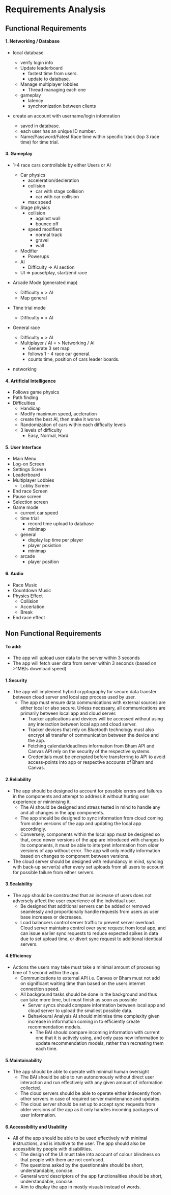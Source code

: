 # Requirements Analysis

## Functional Requirements

#### 1. Networking / Database
- local database
    - verify login info
    - Update leaderboard
        - fastest time from users.
        - update to database.  
    - Manage multiplayer lobbies
        - Thread managing each one
    - gameplay
        - latency
        - synchronization between clients

- create an account with username/login infomration
    - saved in database.
    - each user has an unique ID number.
    - Name/Password/Fatest Race time within specific track (top 3 race time) for time trial. 



#### 3. Gameplay

- 1-4 race cars controllable by either Users or AI
    - Car physics
        - acceleration/decleration
        - collision
            - car with stage collision
            - car with car collision
        - max speed
    - Stage physics
        - collision
            - against wall
            - bounce off
        - speed modifiers
            - normal track
            - gravel
            - wall
    - Modifier
        - Powerups
    - AI 
        - Difficulty
        => AI section
    - UI => pause/play, start/end race
    
- Arcade Mode (generated map)
    - Difficulty = > AI
    - Map general 

- Time trial mode
    - Difficulty = > AI


- General race
    - Difficulty = > AI
    - Multiplayer / AI = > Networking / AI
        - Generate 3 set map
        - follows 1 - 4 race car general.
        - counts time, position of cars leader boards.
- networking

#### 4. Artificial Intelligence
- Follows game physics
- Path finding
- Difficulties
    - Handicap 
    - Modify maximum speed, accleration
    - create the best AI, then make it worse
    - Randomization of cars within each difficulty levels
    - 3 levels of difficulty
        - Easy, Normal, Hard

#### 5. User Interface
- Main Menu
- Log-on Screen
- Settings Screen
- Leaderboard
- Multiplayer Lobbies
    - Lobby Screen
- End race Screen
- Pause screen
- Selection screen
- Game mode
    - current car speed
    - time trial
        - record time upload to database
        - minimap
    - general
        - display lap time per player
        - player posistion
        - minimap
    - arcade
        - player position


#### 6. Audio
- Race Music
- Countdown Music
- Physics Effect
    - Collision
    - Accerlation
    - Break
- End race effect






## Non Functional Requirements

#### To add:
- The app will upload user data to the server within 3 seconds
- The app will fetch user data from server within 3 seconds (based on >1MB/s download speed)

#### 1.Security
- The app will implement hybrid cryptography for secure data transfer between cloud server and local app process used by user.
    - The app must ensure data communications with external sources are either local or also secure. Unless necessary, all communications are primarily between local app and cloud server.
        - Tracker applications and devices will be accessed without using any interaction between local app and cloud server.
        - Tracker devices that rely on Bluetooth technology must also encrypt all transfer of communication between the device and the app.
        - Fetching calendar/deadlines information from Bham API and Canvas API rely on the security of the respective systems.
        - Credentials must be encrypted before transferring to API to avoid access-points into app or respective accounts of Bham and Canvas.

#### 2.Reliability
- The app should be designed to account for possible errors and failures in the components and attempt to address it without hurting user experience or minimising it.
    - The AI should be designed and stress tested in mind to handle any and all changes in the app components.
    - The app should be designed to sync information from cloud coming from older versions of the app and updating the local app accordingly.
    - Conversely, components within the local app must be designed so that, once newer versions of the app are introduced with changes to its components, it must be able to interpret information from older versions of app without error. The app will only modify information based on changes to component between versions.
- The cloud server should be designed with redundancy in mind, syncing with back-up server(s) after every set uploads from all users to account for possible failure from either servers.

#### 3.Scalability
- The app should be constructed that an increase of users does not adversely affect the user experience of the individual user.
    - Be designed that additional servers can be added or removed seamlessly and proportionally handle requests from users as user base increases or decreases.
    - Load balancers control server traffic to prevent server overload. Cloud server maintains control over sync request from local app, and can issue earlier sync requests to reduce expected spikes in data due to set upload time, or divert sync request to additional identical servers.

#### 4.Efficiency
- Actions the users may take must take a minimal amount of processing time of 1 second within the app.
    - Communications to external API i.e. Canvas or Bham must not add on significant waiting time than based on the users internet connection speed.
    - All background tasks should be done in the background and thus can take more time, but must finish as soon as possible
        - Server syncs should compare information between local app and cloud server to upload the smallest possible data.
        - Behavioural Analysis AI should minimise time complexity given increase in information coming in to efficiently create recommendation models.
            - The BAI should compare incoming information with current one that it is actively using, and only pass new information to update recommendation models, rather than recreating them each time.

#### 5.Maintainability
- The app should be able to operate with minimal human oversight
    - The BAI should be able to run autonomously without direct user interaction and run effectively with any given amount of information collected.
    - The cloud servers should be able to operate either indecently from other servers in case of required server maintenance and updates.
    - The cloud server should be set up to accept sync requests from older versions of the app as it only handles incoming packages of user information.

#### 6.Accessibility and Usability
- All of the app should be able to be used effectively with minimal instructions, and is intuitive to the user. The app should also be accessible by people with disabilities.
    - The design of the UI must take into account of colour blindness so that people with them are not confused.
    - The questions asked by the questionnaire should be short, understandable, concise.
    - General word descriptors of the app functionalities should be short, understandable, concise.
    - Aim to display the app in mostly visuals instead of words.
